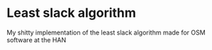 # Least slack algorithm
My shitty implementation of the least slack algorithm made for OSM software at the HAN

